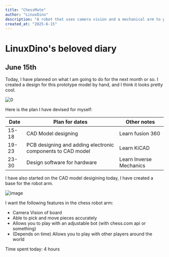 ```yaml
---
title: "ChessMate"
author: "LinuxDino"
description: "A robot that uses camera vision and a mechanical arm to play chess with you!"
created_at: "2025-6-15"
---
```


# LinuxDino's beloved diary

## June 15th

Today, I have planned on what I am going to do for the next month or so. I created a design for this prototype model by hand, and I think it looks pretty cool.

![0](https://github.com/user-attachments/assets/62f3cde8-5a63-4156-ae6e-c8d35afe44a9)

Here is the plan I have devised for myself:

|Date|Plan for dates|Other notes|
|---|---|---|
|15-18|CAD Model designing|Learn fusion 360|
|19-23|PCB designing and adding electronic components to CAD model|Learn KiCAD|
|23-30|Design software for hardware|Learn Inverse Mechanics|

I have also started on the CAD model desigining today, I have created a base for the robot arm.

![image](https://github.com/user-attachments/assets/fb532946-58e6-4eb2-936a-272f46588344)

I want the following features in the chess robot arm:
- Camera Vision of board
- Able to pick and move pieces accurately
- Allows you to play with an adjustable bot (with chess.com api or something)
- (Depends on time) Allows you to play with other players around the world

Time spent today: 4 hours
